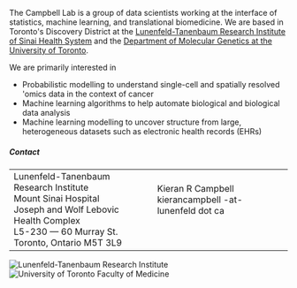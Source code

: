 
The Campbell Lab is a group of data scientists working at the interface of statistics, machine learning, and translational biomedicine. We are based in Toronto's Discovery District at the 
[Lunenfeld-Tanenbaum Research Institute of Sinai Health System](http://www.lunenfeld.ca/researchers/campbell)
and the [Department of Molecular Genetics at the University of Toronto](http://www.moleculargenetics.utoronto.ca/).

We are primarily interested in 
* Probabilistic modelling to understand single-cell and spatially resolved 'omics data in the context of cancer
* Machine learning algorithms to help automate biological and biological data analysis
* Machine learning modelling to uncover structure from large, heterogeneous datasets such as electronic health records (EHRs)

##### Contact

<table class="table table-bordered">
    <tbody>
        <tr>
        <td>
        Lunenfeld-Tanenbaum Research Institute <br>
        Mount Sinai Hospital <br>
        Joseph and Wolf Lebovic Health Complex <br>
        L5-230 — 60 Murray St. <br>
        Toronto, Ontario  M5T 3L9
        </td>
        <td>
        <p>Kieran R Campbell <br>
        kierancampbell -at- lunenfeld dot ca
        </p>
        <p> 
        <center>
            <a href="https://www.twitter.com/kieranrcampbell"><i class="fa fa-twitter fa-2x"></i></a> &nbsp;&nbsp;
            <a href="https://www.github.com/kieranrcampbell"><i class="fa fa-github fa-2x"></i></a> &nbsp;&nbsp;
            <a href="https://www.linkedin.com/in/kieranrcampbell/"><i class="fa fa-linkedin fa-2x" aria-hidden="true"></i></a> &nbsp;&nbsp;
                <a href="mailto:kierancampbell-at-lunenfelddotca"><i class="fa fa-envelope-o fa-2x" aria-hidden="true"></i></a> &nbsp;&nbsp;
        </center>
         </p>
        </tr>
    </tbody>
</table>



<div class="container-fluid mt-4">
    <div class="row">
        <div class="col-6">
            <img src="/img/ltri.png" class="img-fluid" alt="Lunenfeld-Tanenbaum Research Institute">
        </div>
        <div class="col-6">
            <img src="/img/uoftmedicine.png" class="img-fluid" alt="University of Toronto Faculty of Medicine">
        </div>
    </div>
</div>
